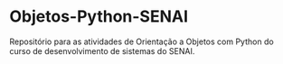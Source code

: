 # Objetos-Python-SENAI
Repositório para as atividades de Orientação a Objetos com Python do curso de desenvolvimento de sistemas do SENAI.
